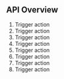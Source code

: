## API Overview

1. Trigger action
2. Trigger action
3. Trigger action
4. Trigger action
5. Trigger action
6. Trigger action
7. Trigger action
8. Trigger action
